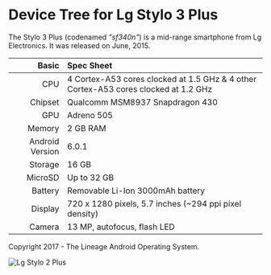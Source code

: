 Device Tree for Lg Stylo 3 Plus
==============================================

The Stylo 3 Plus (codenamed _"sf340n"_) is a mid-range smartphone from Lg Electronics.
It was released on June, 2015.

Basic   | Spec Sheet
-------:|:-------------------------
CPU     | 4 Cortex-A53 cores clocked at 1.5 GHz & 4 other Cortex-A53 cores clocked at 1.2 GHz
Chipset | Qualcomm MSM8937 Snapdragon 430
GPU     | Adreno 505
Memory  | 2 GB RAM
Android Version | 6.0.1
Storage | 16 GB
MicroSD | Up to 32 GB
Battery | Removable Li-Ion 3000mAh battery
Display | 720 x 1280 pixels, 5.7 inches (~294 ppi pixel density)
Camera  | 13 MP, autofocus, flash LED

Copyright 2017 - The Lineage Android Operating System.

![Lg Stylo 2 Plus](http://pocketnow.com/wp-content/uploads/2016/07/LG-Stylo-2-Plus.jpg "Lg Stylo 2 Plus")
